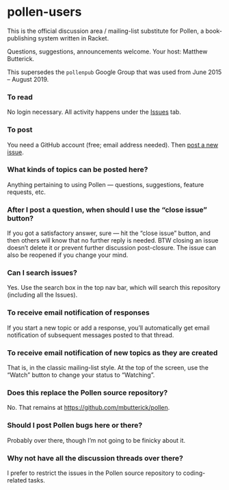 # pollen-users

This is the official discussion area / mailing-list substitute for Pollen, a book-publishing system written in Racket. 

Questions, suggestions, announcements welcome. Your host: Matthew Butterick.

This supersedes the `pollenpub` Google Group that was used from June 2015 – August 2019.

### To read

No login necessary. All activity happens under the [Issues](https://github.com/mbutterick/pollen-users/issues) tab.

### To post

You need a GitHub account (free; email address needed). Then [post a new issue](https://github.com/mbutterick/pollen-users/issues/new).


### What kinds of topics can be posted here?

Anything pertaining to using Pollen — questions, suggestions, feature requests, etc.


### After I post a question, when should I use the “close issue” button?

If you got a satisfactory answer, sure — hit the “close issue” button, and then others will know that no further reply is needed. BTW closing an issue doesn’t delete it or prevent further discussion post-closure. The issue can also be reopened if you change your mind.




### Can I search issues?

Yes. Use the search box in the top nav bar, which will search this repository (including all the Issues).


### To receive email notification of responses

If you start a new topic or add a response, you’ll automatically get email notification of subsequent messages posted to that thread.

### To receive email notification of new topics as they are created

That is, in the classic mailing-list style. At the top of the screen, use the “Watch” button to change your status to “Watching”.


### Does this replace the Pollen source repository?

No. That remains at https://github.com/mbutterick/pollen.


### Should I post Pollen bugs here or there?

Probably over there, though I’m not going to be finicky about it.


### Why not have all the discussion threads over there?

I prefer to restrict the issues in the Pollen source repository to coding-related tasks.

